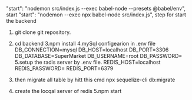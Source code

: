 "start": "nodemon src/index.js --exec babel-node --presets @babel/env",
start
"start": "nodemon --exec npx babel-node src/index.js",
step for start the backend

1. git clone git repository.
2. cd backend
   3.npm install
   4.mySql configearion in .env file
   DB_CONNECTION=mysql
   DB_HOST=localhost
   DB_PORT=3306
   DB_DATABASE=SuperMarket
   DB_USERNAME=root
   DB_PASSWORD=
   5.setup the radis server by .env file.
   REDIS_HOST=localhost
   REDIS_PASSWORD=
   REDIS_PORT=6379

3. then migrate all table by hitt this cmd
   npx sequelize-cli db:migrate
4. create the locqal server of redis
   5.npm start
